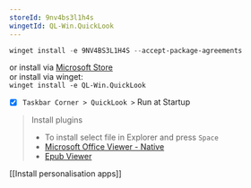 ```yaml
---
storeId: 9nv4bs3l1h4s
wingetId: QL-Win.QuickLook
---
```



```powershell
winget install -e 9NV4BS3L1H4S --accept-package-agreements
```
or install via [Microsoft Store](https://microsoft.com/store/apps/9nv4bs3l1h4s)  
or install via winget:  
`winget install -e QL-Win.QuickLook`

- [x] `Taskbar Corner > QuickLook >` Run at Startup
> Install plugins
> - To install select file in Explorer and press `Space`
> - [Microsoft Office Viewer - Native](https://github.com/QL-Win/QuickLook.Plugin.OfficeViewer-Native/releases/latest/download/QuickLook.Plugin.OfficeViewer.qlplugin)
> - [Epub Viewer](https://github.com/QL-Win/QuickLook.Plugin.EpubViewer/releases/latest/download/QuickLook.Plugin.EpubViewer.qlplugin)



[[Install personalisation apps]]